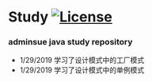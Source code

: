 # Study [![License](https://img.shields.io/badge/license-Apache%202-4EB1BA.svg?style=flat-square)](https://www.apache.org/licenses/LICENSE-2.0.html)
### adminsue java study repository

* 1/29/2019 学习了设计模式中的工厂模式
* 1/29/2019 学习了设计模式中的单例模式
